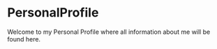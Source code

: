# PersonalProfile
Welcome to my Personal Profile where all information about me will be found here.
